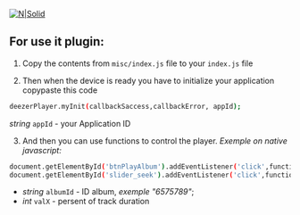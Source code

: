 
[![N|Solid](//procoders.tech/art/powered.png)](http://procoders.tech/)

## For use it plugin: 
1. Copy the contents from `misc/index.js` file to your `index.js` file

2. Then when the device is ready you have to initialize your application copypaste this code
```sh
deezerPlayer.myInit(callbackSaccess,callbackError, appId);
```
 
*string* `appId` - your Application ID 

3. And then you can use functions to control the player.
*Exemple on native javascript:*
```sh
document.getElementById('btnPlayAlbum').addEventListener('click',function(){deezerPlayer.myPlayAlbum(callbackSaccess,callbackError,albumId)});
document.getElementById('slider_seek').addEventListener('click',function(){deezerPlayer.onPosition(valX); });
```
* *string*  `albumId` - ID album, *exemple "6575789"*;
* *int* `valX` - persent of track duration

